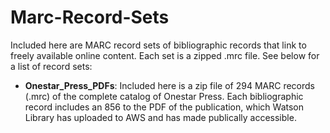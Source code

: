 # Marc-Record-Sets
Included here are MARC record sets of bibliographic records that link to freely available online content. Each set is a zipped .mrc file. See below for a list of record sets:

- **Onestar_Press_PDFs**: Included here is a zip file of 294 MARC records (.mrc) of the complete catalog of Onestar Press. Each   bibliographic record includes an 856 to the PDF of the publication, which Watson Library has uploaded to AWS and has made publically accessible.
